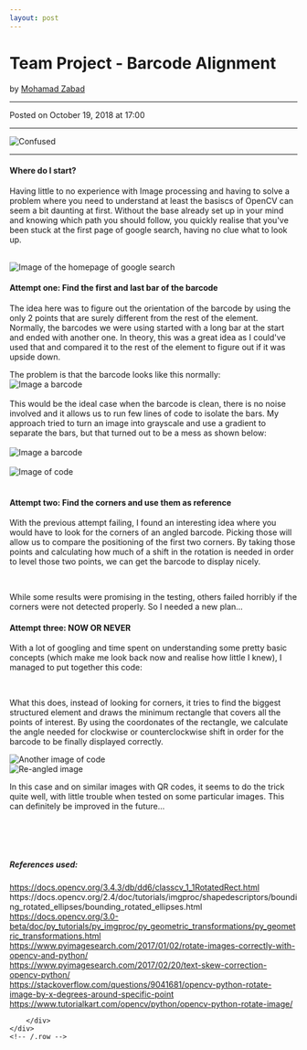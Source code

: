 ```yaml
---
layout: post
---
```


<!-- Page Content -->
<div class="container">
    <div class="row">
        <!-- Post Content Column -->
        <div class="col-lg-12">
            <!-- Title -->
            <h1 class="mt-4">Team Project - Barcode Alignment</h1>
            <!-- Author -->
            <p class="lead">
            by
            <a href="#">Mohamad Zabad</a>
            </p>
            <hr>
            <!-- Date/Time -->
            <p>Posted on October 19, 2018 at 17:00</p>
            <hr>
            <!-- Preview Image -->
            <img class="img-fluid rounded" src="{{ "/assets/lost.jpg" | prepend: site.baseurl }}" alt="Confused">
            <hr>
            <!-- Post Content -->
            <h4>Where do I start?</h4>
            <p>Having little to no experience with Image processing and having to solve a problem where you need to understand at least the basiscs of OpenCV can seem a bit daunting at first. Without the base already set up in your mind and knowing which path you should follow, you quickly realise that you've been stuck at the first page of google search, having no clue what to look up.</p><br>
            <img class="img-fluid rounded" src="{{ "/assets/google.PNG" | prepend: site.baseurl }}" alt="Image of the homepage of google search"><br>
            <h4>Attempt one: Find the first and last bar of the barcode</h4>
            <p>The idea here was to figure out the orientation of the barcode by using the only 2 points that are surely different from the rest of the element.<br>
            Normally, the barcodes we were using started with a long bar at the start and ended with another one. In theory, this was a great idea as I could've used that and compared it to the rest of the element to figure out if it was upside down.</p>
            The problem is that the barcode looks like this normally:<br>
            <img class="img-fluid rounded" src="{{ "/assets/barcode-clean.PNG" | prepend: site.baseurl }}" alt="Image a barcode"><br><br>
            This would be the ideal case when the barcode is clean, there is no noise involved and it allows us to run few lines of code to isolate the bars.
            My approach tried to turn an image into grayscale and use a gradient to separate the bars, but that turned out to be a mess as shown below:<br><br>
            <img class="img-fluid rounded" src="{{ "/assets/barcode-dirty.PNG" | prepend: site.baseurl }}" alt="Image a barcode"><br><br>
            <img class="img-fluid rounded" src="{{ "/assets/code1.PNG" | prepend: site.baseurl }}" alt="Image of code"><br><br>
            <h4>Attempt two: Find the corners and use them as reference</h4>
            <p>With the previous attempt failing, I found an interesting idea where you would have to look for the corners of an angled barcode. Picking those will allow us to compare the positioning of the first two corners. By taking those points and calculating how much of a shift in the rotation is needed in order to level those two points, we can get the barcode to display nicely.</p><br>
            <p>While some results were promising in the testing, others failed horribly if the corners were not detected properly. So I needed a new plan...<br>
            <h4>Attempt three: NOW OR NEVER</h4>
            With a lot of googling and time spent on understanding some pretty basic concepts (which make me look back now and realise how little I knew), I managed to put together this code:</p><br>
            <p>What this does, instead of looking for corners, it tries to find the biggest structured element and draws the minimum rectangle that covers all the points of interest. By using the coordonates of the rectangle, we calculate the angle needed for clockwise or counterclockwise shift in order for the barcode to be finally displayed correctly.</p>
            <img class="img-fluid rounded" src="{{ "/assets/code2.PNG" | prepend: site.baseurl }}" alt="Another image of code"><br>
            <img class="img-fluid rounded" src="{{ "/assets/angle.PNG" | prepend: site.baseurl }}" alt="Re-angled image"><br>
            <p>In this case and on similar images with QR codes, it seems to do the trick quite well, with little trouble when tested on some particular images. This can definitely be improved in the future...</p>
            <br><br><br>
            <h5>References used:</h5>
            <a href="https://docs.opencv.org/3.4.3/db/dd6/classcv_1_1RotatedRect.html">https://docs.opencv.org/3.4.3/db/dd6/classcv_1_1RotatedRect.html</a><br>
            <a ref="https://docs.opencv.org/2.4/doc/tutorials/imgproc/shapedescriptors/bounding_rotated_ellipses/bounding_rotated_ellipses.html">https://docs.opencv.org/2.4/doc/tutorials/imgproc/shapedescriptors/bounding_rotated_ellipses/bounding_rotated_ellipses.html</a><br>
            <a href="https://docs.opencv.org/3.0-beta/doc/py_tutorials/py_imgproc/py_geometric_transformations/py_geometric_transformations.html">https://docs.opencv.org/3.0-beta/doc/py_tutorials/py_imgproc/py_geometric_transformations/py_geometric_transformations.html</a><br>
            <a href="https://www.pyimagesearch.com/2017/01/02/rotate-images-correctly-with-opencv-and-python/">https://www.pyimagesearch.com/2017/01/02/rotate-images-correctly-with-opencv-and-python/</a><br>
            <a href="https://www.pyimagesearch.com/2017/02/20/text-skew-correction-opencv-python/">https://www.pyimagesearch.com/2017/02/20/text-skew-correction-opencv-python/</a><br>
            <a href="https://stackoverflow.com/questions/9041681/opencv-python-rotate-image-by-x-degrees-around-specific-point">https://stackoverflow.com/questions/9041681/opencv-python-rotate-image-by-x-degrees-around-specific-point</a><br>
            <a href="https://www.tutorialkart.com/opencv/python/opencv-python-rotate-image/">https://www.tutorialkart.com/opencv/python/opencv-python-rotate-image/</a><br>
            
        </div>
    </div>
    <!-- /.row -->
</div>
<!-- /.container -->



